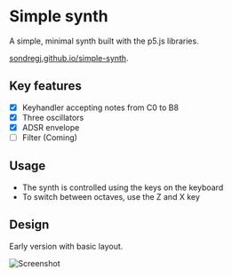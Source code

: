 # Simple synth

A simple, minimal synth built with the p5.js libraries. 

[sondregj.github.io/simple-synth](https://sondregj.github.io/simple-synth/).

## Key features

- [x] Keyhandler accepting notes from C0 to B8
- [x] Three oscillators
- [x] ADSR envelope
- [ ] Filter (Coming)

## Usage

* The synth is controlled using the keys on the keyboard
* To switch between octaves, use the Z and X key

## Design

Early version with basic layout. 

![Screenshot](http://i.imgur.com/pHUuX40.png)
